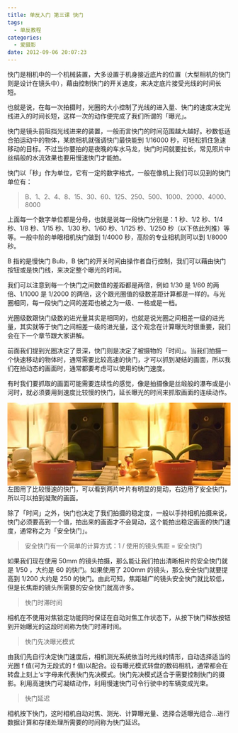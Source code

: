 ```yaml
---
title: 单反入门 第三课 快门
tags:
  - 单反教程
categories:
  - 爱摄影
date: 2012-09-06 20:07:23
---
```


快门是相机中的一个机械装置，大多设置于机身接近底片的位置（大型相机的快门则是设计在镜头中），藉由控制快门的开关速度，来决定底片接受光线的时间长短。

也就是说，在每一次拍摄时，光圈的大小控制了光线的进入量、快门的速度决定光线进入的时间长短，这样一次的动作便完成了我们所谓的「曝光」。

快门是镜头前阻挡光线进来的装置，一般而言快门的时间范围越大越好。秒数低适合拍运动中的物体，某款相机就强调快门最快能到 1/16000 秒，可轻松抓住急速移动的目标。不过当你要拍的是夜晚的车水马龙，快门时间就要拉长，常见照片中丝绢般的水流效果也要用慢速快门才能拍。

快门以「秒」作为单位，它有一定的数字格式，一般在像机上我们可以见到的快门单位有：

> B、1、2、4、8、15、30、60、125、250、500、1000、2000、4000、8000

上面每一个数字单位都是分母，也就是说每一段快门分别是：1 秒、1/2 秒、1/4 秒、1/8 秒、1/15 秒、1/30 秒、1/60 秒、1/125 秒、1/250 秒（以下依此列推）等等。一般中阶的单眼相机快门做到 1/4000 秒，高阶的专业相机则可以到 1/8000 秒。

B 指的是慢快门 Bulb，B 快门的开关时间由操作者自行控制，我们可以藉由快门按钮或是快门线，来决定整个曝光的时间。

我们可以注意到每一个快门之间数值的差距都是两倍，例如 1/30 是 1/60 的两倍、1/1000 是 1/2000 的两倍，这个跟光圈值的级数差距计算都是一样的。与光圈相同，每一段快门之间的差距也被之为一级、一格或是一档。

光圈级数跟快门级数的进光量其实是相同的，也就是说光圈之间相差一级的进光量，其实就等于快门之间相差一级的进光量，这个观念在计算曝光时很重要，我们会在下一个章节跟大家讲解。

前面我们提到光圈决定了景深，快门则是决定了被摄物的「时间」。当我们拍摄一个快速移动的物体时，通常需要比较高速的快门，才可以抓到凝结的画面，所以我们在拍动态的画面时，通常都要考虑可以使用的快门速度。

有时我们要抓取的画面可能需要连续性的感觉，像是拍摄像是丝缎般的瀑布或是小河时，就必须要用到速度比较慢的快门，延长曝光的时间来抓取画面的连续动作。

![](/images/SLR_third.jpg)<p style="line-height: initial; margin-top: -20px;">左图用了比较慢速的快门，可以看到两片叶片有明显的晃动，右边用了安全快门，所以可以拍到凝聚的画面。</p>

除了「时间」之外，快门也决定了我们拍摄的稳定度，一般以手持相机拍摄来说，快门必须要高到一个值，拍出来的画面才不会晃动，这个能拍出稳定画面的快门速度，通常称之为「安全快门」。

> 安全快门有一个简单的计算方式：1 / 使用的镜头焦距 = 安全快门

如果我们现在使用 50mm 的镜头拍摄，那么能让我们拍出清晰相片的安全快门就是 1/50 ，大约是 60 的快门。如果使用了 200mm 的镜头，那么安全快门就要提高到 1/200 大约是 250 的快门。由此可知，焦距越广的镜头安全快门就比较低，但是长焦距的镜头所需要的安全快门就高许多。

> 快门时滞时间

相机在不使用对焦锁定功能同时保证在自动对焦工作状态下，从按下快门释放按钮到开始曝光的这段时间称为快门时滞时间。

> 快门先决曝光模式

由我们先自行决定快门速度后，相机测光系统依当时光线的情形，自动选择适当的光圈 f 值(可为无段式的 f 值)以配合。设有曝光模式转盘的数码相机，通常都会在转盘上刻上’s’字母来代表快门先决模式。快门先决模式适合于需要控制快门的摄影。利用高速快门可凝结动作，利用慢速快门可令行驶中的车辆变成光束。

> 快门延迟

相机按下快门，这时相机自动对焦、测光、计算曝光量、选择合适曝光组合…进行数据计算和存储处理所需要的时间称为快门延迟。
